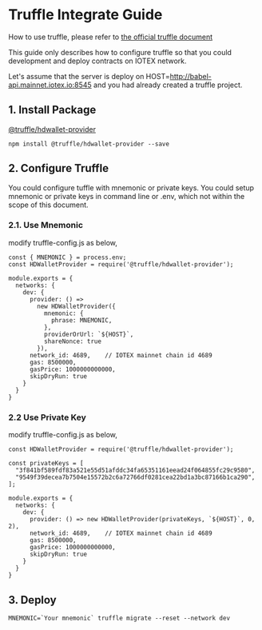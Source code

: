 # Truffle Integrate Guide

How to use truffle, please refer to [the official truffle document](https://www.trufflesuite.com/docs/truffle)

This guide only describes how to configure truffle so that you could development and deploy contracts on IOTEX network.

Let's assume that the server is deploy on HOST=http://babel-api.mainnet.iotex.io:8545 and you had already created a truffle project.

## 1. Install Package
[@truffle/hdwallet-provider](https://www.npmjs.com/package/@truffle/hdwallet-provider)
```
npm install @truffle/hdwallet-provider --save
```

## 2. Configure Truffle

You could configure tuffle with mnemonic or private keys.
You could setup mnemonic or private keys in command line or .env, which not within the scope of this document.

### 2.1. Use Mnemonic
modify truffle-config.js as below,
```
const { MNEMONIC } = process.env;
const HDWalletProvider = require('@truffle/hdwallet-provider');

module.exports = {
  networks: {
    dev: {
      provider: () =>
        new HDWalletProvider({
          mnemonic: {
            phrase: MNEMONIC,
          },
          providerOrUrl: `${HOST}`,
          shareNonce: true
        }),
      network_id: 4689,    // IOTEX mainnet chain id 4689
      gas: 8500000,
      gasPrice: 1000000000000,
      skipDryRun: true
    }
  }
}
```

### 2.2 Use Private Key
modify truffle-config.js as below,
```
const HDWalletProvider = require('@truffle/hdwallet-provider');

const privateKeys = [
  "3f841bf589fdf83a521e55d51afddc34fa65351161eead24f064855fc29c9580",
  "9549f39decea7b7504e15572b2c6a72766df0281cea22bd1a3bc87166b1ca290",
];

module.exports = {
  networks: {
    dev: {
      provider: () => new HDWalletProvider(privateKeys, `${HOST}`, 0, 2),
      network_id: 4689,    // IOTEX mainnet chain id 4689
      gas: 8500000,
      gasPrice: 1000000000000,
      skipDryRun: true
    }
  }
}
```

## 3. Deploy
```
MNEMONIC=`Your mnemonic` truffle migrate --reset --network dev
```